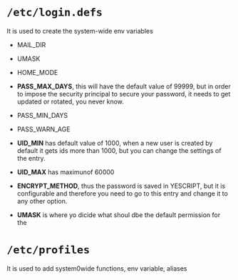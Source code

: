 # `/etc/login.defs`

It is used to create the system-wide env variables

- MAIL_DIR
- UMASK
- HOME_MODE

- **PASS_MAX_DAYS**, this will have the default value of 99999, but in order to impose the security principal to secure your password, it needs to get updated or rotated, you never know.
- PASS_MIN_DAYS
- PASS_WARN_AGE

- **UID_MIN** has default value of 1000, when a new user is created by default it gets ids more than 1000, but you can change the settings of the entry.
- **UID_MAX** has maximunof 60000

- **ENCRYPT_METHOD**, thus the password is saved in YESCRIPT, but it is configurable and therefore you need to go to this entry and change it to any other option.

- **UMASK** is where yo dicide what shoul dbe the default permission for the 

# `/etc/profiles`

It is used to add system0wide functions, env variable, aliases

# 
